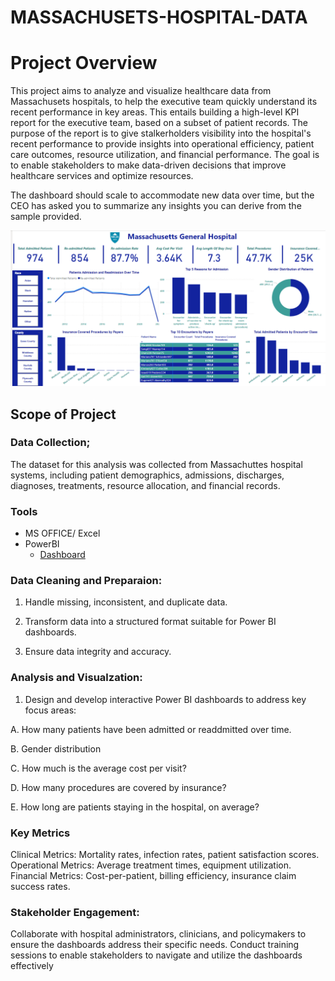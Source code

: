 # MASSACHUSETS-HOSPITAL-DATA

# Project Overview 

This project aims to analyze and visualize healthcare data from Massachusets hospitals, to help the executive team quickly understand its recent performance in key areas. This entails building a high-level KPI report for the executive team, based on a subset of patient records. The purpose of the report is to give stalkerholders visibility into the hospital's recent performance to provide insights into operational efficiency, patient care outcomes, resource utilization, and financial performance. The goal is to enable stakeholders to make data-driven decisions that improve healthcare services and optimize resources.

The dashboard should scale to accommodate new data over time, but the CEO has asked you to summarize any insights you can derive from the sample provided.

![Dashboard](https://github.com/Xharity/MASSACHUSETS-HOSPITAL-DATA/blob/main/Screenshot%202024-11-25%20110202.png?raw=true)

## Scope of Project 

### Data Collection;

The dataset for this analysis was collected from Massachuttes hospital systems, including patient demographics, admissions, discharges, diagnoses, treatments, resource allocation, and financial records.

### Tools 
- MS OFFICE/ Excel
- PowerBI
   - [Dashboard]() 

### Data Cleaning and Preparaion:

1. Handle missing, inconsistent, and duplicate data.

2. Transform data into a structured format suitable for Power BI dashboards.

3. Ensure data integrity and accuracy.

### Analysis and Visualzation:

1. Design and develop interactive Power BI dashboards to address key focus areas:

A. How many patients have been admitted or readdmitted over time.

B. Gender distribution

C. How much is the average cost per visit?

D. How many procedures are covered by insurance?

E. How long are patients staying in the hospital, on average?

### Key Metrics 

Clinical Metrics: Mortality rates, infection rates, patient satisfaction scores.
Operational Metrics: Average treatment times, equipment utilization.
Financial Metrics: Cost-per-patient, billing efficiency, insurance claim success rates.

### Stakeholder Engagement:

Collaborate with hospital administrators, clinicians, and policymakers to ensure the dashboards address their specific needs.
Conduct training sessions to enable stakeholders to navigate and utilize the dashboards effectively 



